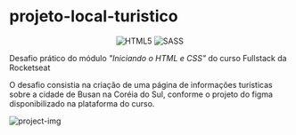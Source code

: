 # projeto-local-turistico
<div style="text-align: center">

![HTML5](https://img.shields.io/badge/html5-%23E34F26.svg?style=for-the-badge&logo=html5&logoColor=white)
![SASS](https://img.shields.io/badge/SASS-hotpink.svg?style=for-the-badge&logo=SASS&logoColor=white)

</div>


Desafio prático do módulo <em>"Iniciando o HTML e CSS"</em> do curso Fullstack da Rocketseat

O desafio consistia na criação de uma página de informações turísticas sobre a cidade de Busan na Coréia do Sul, conforme o projeto do figma disponibilizado na plataforma do curso.

![project-img](./public/images/screencapture-127-0-0-1-5500-Rocketseat-Fullstack-projeto-local-turistico-src-index-html-2024-07-01-11_51_47.png)
